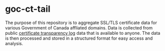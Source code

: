 # goc-ct-tail

The purpose of this repository is to aggregate SSL/TLS certificate data for various Government of Canada affliated domains. Data is collected from public [certificate transparency log](https://certificate.transparency.dev/) data that is available to anyone. The data is then processed and stored in a structured format for easy access and analysis.
